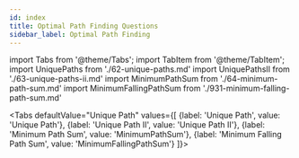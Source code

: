 ```yaml
---
id: index
title: Optimal Path Finding Questions
sidebar_label: Optimal Path Finding
---
```


import Tabs from '@theme/Tabs';
import TabItem from '@theme/TabItem';
import UniquePaths from './62-unique-paths.md'
import UniquePathsII from './63-unique-paths-ii.md'
import MinimumPathSum from './64-minimum-path-sum.md'
import MinimumFallingPathSum from './931-minimum-falling-path-sum.md'

<Tabs
defaultValue="Unique Path"
values={[
{label: 'Unique Path', value: 'Unique Path'},
{label: 'Unique Path II', value: 'Unique Path II'},
{label: 'Minimum Path Sum', value: 'MinimumPathSum'},
{label: 'Minimum Falling Path Sum', value: 'MinimumFallingPathSum'}
]}>
<TabItem value="Unique Path">
<UniquePaths/>
</TabItem>
<TabItem value="Unique Path II">
<UniquePathsII/>
</TabItem>
<TabItem value="MinimumPathSum">
<MinimumPathSum/>
</TabItem>
<TabItem value="MinimumFallingPathSum">
<MinimumFallingPathSum/>
</TabItem>
</Tabs>
